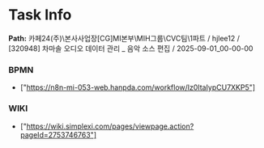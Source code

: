# Task Info

**Path:** 카페24(주)\본사사업장\[CG]MI본부\MIH그룹\CVC팀\1파트 / hjlee12 / [320948] 차마솔 오디오 데이터 관리 _ 음악 소스 편집 / 2025-09-01_00-00-00

### BPMN
- ["https://n8n-mi-053-web.hanpda.com/workflow/lz0ItaIypCU7XKP5"]

### WIKI
- ["https://wiki.simplexi.com/pages/viewpage.action?pageId=2753746763"]

